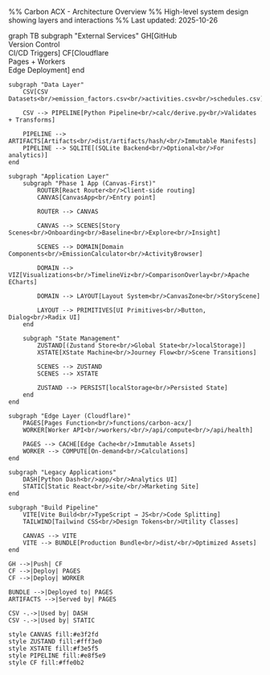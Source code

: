 %% Carbon ACX - Architecture Overview
%% High-level system design showing layers and interactions
%% Last updated: 2025-10-26

graph TB
    subgraph "External Services"
        GH[GitHub<br/>Version Control<br/>CI/CD Triggers]
        CF[Cloudflare<br/>Pages + Workers<br/>Edge Deployment]
    end

    subgraph "Data Layer"
        CSV[CSV Datasets<br/>emission_factors.csv<br/>activities.csv<br/>schedules.csv]

        CSV --> PIPELINE[Python Pipeline<br/>calc/derive.py<br/>Validates + Transforms]

        PIPELINE --> ARTIFACTS[Artifacts<br/>dist/artifacts/hash/<br/>Immutable Manifests]
        PIPELINE --> SQLITE[(SQLite Backend<br/>Optional<br/>For analytics)]
    end

    subgraph "Application Layer"
        subgraph "Phase 1 App (Canvas-First)"
            ROUTER[React Router<br/>Client-side routing]
            CANVAS[CanvasApp<br/>Entry point]

            ROUTER --> CANVAS

            CANVAS --> SCENES[Story Scenes<br/>Onboarding<br/>Baseline<br/>Explore<br/>Insight]

            SCENES --> DOMAIN[Domain Components<br/>EmissionCalculator<br/>ActivityBrowser]

            DOMAIN --> VIZ[Visualizations<br/>TimelineViz<br/>ComparisonOverlay<br/>Apache ECharts]

            DOMAIN --> LAYOUT[Layout System<br/>CanvasZone<br/>StoryScene]

            LAYOUT --> PRIMITIVES[UI Primitives<br/>Button, Dialog<br/>Radix UI]
        end

        subgraph "State Management"
            ZUSTAND[(Zustand Store<br/>Global State<br/>localStorage)]
            XSTATE[XState Machine<br/>Journey Flow<br/>Scene Transitions]

            SCENES --> ZUSTAND
            SCENES --> XSTATE

            ZUSTAND --> PERSIST[localStorage<br/>Persisted State]
        end
    end

    subgraph "Edge Layer (Cloudflare)"
        PAGES[Pages Function<br/>functions/carbon-acx/]
        WORKER[Worker API<br/>workers/<br/>/api/compute<br/>/api/health]

        PAGES --> CACHE[Edge Cache<br/>Immutable Assets]
        WORKER --> COMPUTE[On-demand<br/>Calculations]
    end

    subgraph "Legacy Applications"
        DASH[Python Dash<br/>app/<br/>Analytics UI]
        STATIC[Static React<br/>site/<br/>Marketing Site]
    end

    subgraph "Build Pipeline"
        VITE[Vite Build<br/>TypeScript → JS<br/>Code Splitting]
        TAILWIND[Tailwind CSS<br/>Design Tokens<br/>Utility Classes]

        CANVAS --> VITE
        VITE --> BUNDLE[Production Bundle<br/>dist/<br/>Optimized Assets]
    end

    GH -->|Push| CF
    CF -->|Deploy| PAGES
    CF -->|Deploy| WORKER

    BUNDLE -->|Deployed to| PAGES
    ARTIFACTS -->|Served by| PAGES

    CSV -.->|Used by| DASH
    CSV -.->|Used by| STATIC

    style CANVAS fill:#e3f2fd
    style ZUSTAND fill:#fff3e0
    style XSTATE fill:#f3e5f5
    style PIPELINE fill:#e8f5e9
    style CF fill:#ffe0b2
